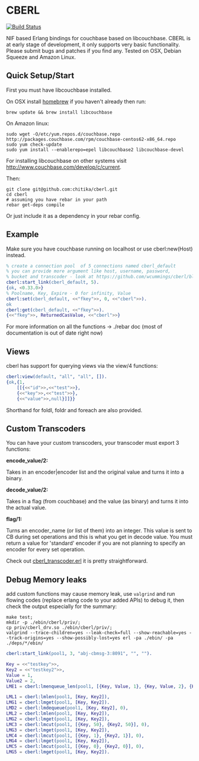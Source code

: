 CBERL
====

[![Build Status](https://travis-ci.org/chitika/cberl.svg?branch=master)](https://travis-ci.org/chitika/cberl)

NIF based Erlang bindings for couchbase based on libcouchbase. 
CBERL is at early stage of development, it only supports very basic functionality. Please submit bugs and patches if you find any.
Tested on OSX, Debian Squeeze and Amazon Linux.

Quick Setup/Start
---------

First you must have libcouchbase installed. 

On OSX install [homebrew](http://mxcl.github.com/homebrew/,"homebrew") if you haven't already then run:

```shell
brew update && brew install libcouchbase
```

On Amazon linux:

```shell
sudo wget -O/etc/yum.repos.d/couchbase.repo http://packages.couchbase.com/rpm/couchbase-centos62-x86_64.repo
sudo yum check-update
sudo yum install --enablerepo=epel libcouchbase2 libcouchbase-devel
```

For installing libcouchbase on other systems visit http://www.couchbase.com/develop/c/current.

Then:

```shell
git clone git@github.com:chitika/cberl.git
cd cberl
# assuming you have rebar in your path
rebar get-deps compile
```

Or just include it as a dependency in your rebar config.
    

Example
-------

Make sure you have couchbase running on localhost or use cberl:new(Host) instead.

```erlang
% create a connection pool  of 5 connections named cberl_default
% you can provide more argument like host, username, password, 
% bucket and transcoder - look at https://github.com/wcummings/cberl/blob/master/src/cberl.erl for more detail 
cberl:start_link(cberl_default, 5).
{ok, <0.33.0>}
% Poolname, Key, Expire - 0 for infinity, Value
cberl:set(cberl_default, <<"fkey">>, 0, <<"cberl">>).
ok
cberl:get(cberl_default, <<"fkey">>).
{<<"fkey">>, ReturnedCasValue, <<"cberl">>}
```

For more information on all the functions -> ./rebar doc (most of documentation is out of date right now)

Views
-----

cberl has support for querying views via the view/4 functions:

```erlang
cberl:view(default, "all", "all", []).
{ok,{1,
    [[{<<"id">>,<<"test">>},
    {<<"key">>,<<"test">>},
    {<<"value">>,null}]]}}
```

Shorthand for foldl, foldr and foreach are also provided.

Custom Transcoders
-----

You can have your custom transcoders, your transcoder must export 3 functions:

__encode_value/2:__

Takes in an encoder|encoder list and the original value and turns it into a binary.

__decode_value/2:__

Takes in a flag (from couchbase) and the value (as binary) and turns it into the actual value.

__flag/1:__

Turns an encoder_name (or list of them) into an integer. This value is sent to CB during set operations and this is what you get in decode value. You must return a value for 'standard' encoder if you are not planning to specify an encoder for every set operation.

Check out [cberl_transcoder.erl](https://github.com/wcummings/cberl/blob/master/src/cberl_transcoder.erl) it is pretty straightforward.

Debug Memory leaks
-----

add custom functions may cause memory leak, use `valgrind` and run flowing codes (replace erlang code to your added APIs) to debug it, then check the output especially for the summary:  

```shell
make test;
mkdir -p ./ebin/cberl/priv/;
cp priv/cberl_drv.so ./ebin/cberl/priv/;
valgrind --trace-children=yes --leak-check=full --show-reachable=yes --track-origins=yes --show-possibly-lost=yes erl -pa ./ebin/ -pa ./deps/*/ebin/
```
```erlang
cberl:start_link(pool1, 3, "abj-cbmsg-3:8091", "", "").

Key = <<"testkey">>,
Key2 = <<"testkey2">>,
Value = 1,
Value2 = 2,
LME1 = cberl:lmenqueue_len(pool1, [{Key, Value, 1}, {Key, Value, 2}, {Key, Value, 2}, {Key, Value2, 2}], 0).

LML1 = cberl:lmlen(pool1, [Key, Key2]),
LMG1 = cberl:lmget(pool1, [Key, Key2]).
LMD2 = cberl:lmdequeue(pool1, [Key, Key2], 0),
LML2 = cberl:lmlen(pool1, [Key, Key2]),
LMG2 = cberl:lmget(pool1, [Key, Key2]),
LMC3 = cberl:lmcut(pool1, [{Key, 50}, {Key2, 50}], 0),
LMG3 = cberl:lmget(pool1, [Key, Key2]),
LMC4 = cberl:lmcut(pool1, [{Key, 1}, {Key2, 1}], 0),
LMG4 = cberl:lmget(pool1, [Key, Key2]),
LMC5 = cberl:lmcut(pool1, [{Key, 0}, {Key2, 0}], 0),
LMG5 = cberl:lmget(pool1, [Key, Key2]).
```
